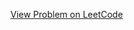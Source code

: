[View Problem on LeetCode](https://leetcode.com/problems/adjacent-increasing-subarrays-detection-i/)
